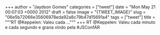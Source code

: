
+++
author = "Jaydson Gomes"
categories = ["tweet"]
date = "Mon May 21 00:07:03 +0000 2012"
draft = false
image = "{TWEET_IMAGE}"
slug = "06e5b72066e35606978eda92a8c79b47d15691a4"
tags = ["tweet"]
title = """RT @Keppelen: Valeu cada ..."""
+++
RT @Keppelen: Valeu cada minuto e cada segundo e grana vindo pela #JSConfAR
